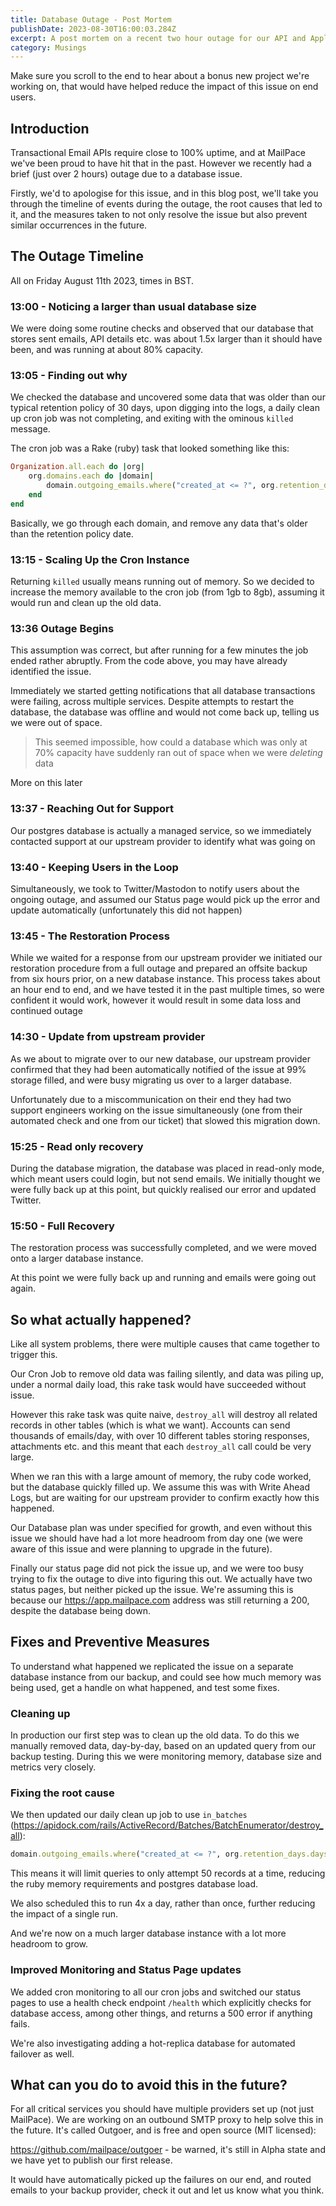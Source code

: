 ```yaml
---
title: Database Outage - Post Mortem
publishDate: 2023-08-30T16:00:03.284Z
excerpt: A post mortem on a recent two hour outage for our API and Application
category: Musings
---
```


Make sure you scroll to the end to hear about a bonus new project we're working on, that would have helped reduce the impact of this issue on end users.

## Introduction

Transactional Email APIs require close to 100% uptime, and at MailPace we've been proud to have hit that in the past. However we recently had a brief (just over 2 hours) outage due to a database issue.

Firstly, we'd to apologise for this issue, and in this blog post, we'll take you through the timeline of events during the outage, the root causes that led to it, and the measures taken to not only resolve the issue but also prevent similar occurrences in the future.

## The Outage Timeline

All on Friday August 11th 2023, times in BST.

### 13:00 - Noticing a larger than usual database size

We were doing some routine checks and observed that our database that stores sent emails, API details etc. was about 1.5x larger than it should have been, and was running at about 80% capacity.

### 13:05 - Finding out why

We checked the database and uncovered some data that was older than our typical retention policy of 30 days, upon digging into the logs, a daily clean up cron job was not completing, and exiting with the ominous `killed` message.

The cron job was a Rake (ruby) task that looked something like this:

```ruby
Organization.all.each do |org|
    org.domains.each do |domain|
        domain.outgoing_emails.where("created_at <= ?", org.retention_days.days.ago).destroy_all
    end
end
```

Basically, we go through each domain, and remove any data that's older than the retention policy date.

### 13:15 - Scaling Up the Cron Instance

Returning `killed` usually means running out of memory. So we decided to increase the memory available to the cron job (from 1gb to 8gb), assuming it would run and clean up the old data.

### 13:36 Outage Begins

This assumption was correct, but after running for a few minutes the job ended rather abruptly. From the code above, you may have already identified the issue.

Immediately we started getting notifications that all database transactions were failing, across multiple services. Despite attempts to restart the database, the database was offline and would not come back up, telling us we were out of space.

> This seemed impossible, how could a database which was only at 70% capacity have suddenly ran out of space when we were _deleting_ data

More on this later

### 13:37 - Reaching Out for Support

Our postgres database is actually a managed service, so we immediately contacted support at our upstream provider to identify what was going on

### 13:40 - Keeping Users in the Loop

Simultaneously, we took to Twitter/Mastodon to notify users about the ongoing outage, and assumed our Status page would pick up the error and update automatically (unfortunately this did not happen)

### 13:45 - The Restoration Process

While we waited for a response from our upstream provider we initiated our restoration procedure from a full outage and prepared an offsite backup from six hours prior, on a new database instance. This process takes about an hour end to end, and we have tested it in the past multiple times, so were confident it would work, however it would result in some data loss and continued outage

### 14:30 - Update from upstream provider

As we about to migrate over to our new database, our upstream provider confirmed that they had been automatically notified of the issue at 99% storage filled, and were busy migrating us over to a larger database.

Unfortunately due to a miscommunication on their end they had two support engineers working on the issue simultaneously (one from their automated check and one from our ticket) that slowed this migration down.

### 15:25 - Read only recovery

During the database migration, the database was placed in read-only mode, which meant users could login, but not send emails. We initially thought we were fully back up at this point, but quickly realised our error and updated Twitter.

### 15:50 - Full Recovery

The restoration process was successfully completed, and we were moved onto a larger database instance.

At this point we were fully back up and running and emails were going out again.

## So what actually happened?

Like all system problems, there were multiple causes that came together to trigger this.

Our Cron Job to remove old data was failing silently, and data was piling up, under a normal daily load, this rake task would have succeeded without issue.

However this rake task was quite naive, `destroy_all` will destroy all related records in other tables (which is what we want). Accounts can send thousands of emails/day, with over 10 different tables storing responses, attachments etc. and this meant that each `destroy_all` call could be very large.

When we ran this with a large amount of memory, the ruby code worked, but the database quickly filled up. We assume this was with Write Ahead Logs, but are waiting for our upstream provider to confirm exactly how this happened.

Our Database plan was under specified for growth, and even without this issue we should have had a lot more headroom from day one (we were aware of this issue and were planning to upgrade in the future).

Finally our status page did not pick the issue up, and we were too busy trying to fix the outage to dive into figuring this out. We actually have two status pages, but neither picked up the issue. We're assuming this is because our https://app.mailpace.com address was still returning a 200, despite the database being down.

## Fixes and Preventive Measures

To understand what happened we replicated the issue on a separate database instance from our backup, and could see how much memory was being used, get a handle on what happened, and test some fixes.

### Cleaning up

In production our first step was to clean up the old data. To do this we manually removed data, day-by-day, based on an updated query from our backup testing. During this we were monitoring memory, database size and metrics very closely.

### Fixing the root cause

We then updated our daily clean up job to use `in_batches` (https://apidock.com/rails/ActiveRecord/Batches/BatchEnumerator/destroy_all):

```ruby
domain.outgoing_emails.where("created_at <= ?", org.retention_days.days.ago).in_batches(of: 50).destroy_all
```

This means it will limit queries to only attempt 50 records at a time, reducing the ruby memory requirements and postgres database load.

We also scheduled this to run 4x a day, rather than once, further reducing the impact of a single run.

And we're now on a much larger database instance with a lot more headroom to grow.

### Improved Monitoring and Status Page updates

We added cron monitoring to all our cron jobs and switched our status pages to use a health check endpoint `/health` which explicitly checks for database access, among other things, and returns a 500 error if anything fails.

We're also investigating adding a hot-replica database for automated failover as well.

## What can you do to avoid this in the future?

For all critical services you should have multiple providers set up (not just MailPace). We are working on an outbound SMTP proxy to help solve this in the future. It's called Outgoer, and is free and open source (MIT licensed):

https://github.com/mailpace/outgoer - be warned, it's still in Alpha state and we have yet to publish our first release.

It would have automatically picked up the failures on our end, and routed emails to your backup provider, check it out and let us know what you think.
